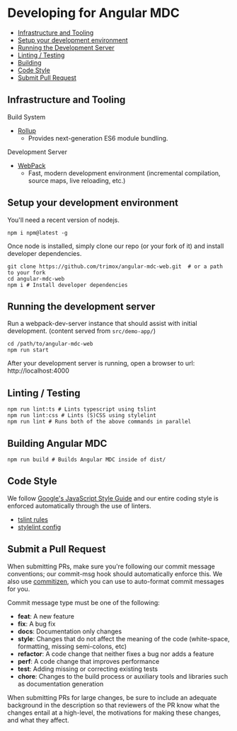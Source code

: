 # Developing for Angular MDC

 - [Infrastructure and Tooling](#tools)
 - [Setup your development environment](#setup)
 - [Running the Development Server](#dev-server)
 - [Linting / Testing](#lint)
 - [Building](#build)
 - [Code Style](#code-style)
 - [Submit Pull Request](#pull-req)

## <a name="tools"></a> Infrastructure and Tooling

Build System
- [Rollup](https://github.com/rollup/rollup)
  * Provides next-generation ES6 module bundling.

Development Server
- [WebPack](https://webpack.js.org/)
  - Fast, modern development environment (incremental compilation, source maps, live reloading, etc.)

## <a name="setup"></a> Setup your development environment
You'll need a recent version of nodejs.
```
npm i npm@latest -g
```
Once node is installed, simply clone our repo (or your fork of it) and install developer dependencies.
```
git clone https://github.com/trimox/angular-mdc-web.git  # or a path to your fork
cd angular-mdc-web
npm i # Install developer dependencies
```

## <a name="dev-server"></a> Running the development server
Run a webpack-dev-server instance that should assist with initial development. (content served from `src/demo-app/`)
```
cd /path/to/angular-mdc-web
npm run start
```
After your development server is running, open a browser to url: http://localhost:4000

## <a name="lint"></a> Linting / Testing
```
npm run lint:ts # Lints typescript using tslint
npm run lint:css # Lints (S)CSS using stylelint
npm run lint # Runs both of the above commands in parallel
```

## <a name="build"></a> Building Angular MDC
```
npm run build # Builds Angular MDC inside of dist/
```

## <a name="code-style"></a> Code Style
We follow [Google's JavaScript Style Guide](https://google.github.io/styleguide/jsguide.html) and our entire coding style is enforced automatically through the use of linters.
* [tslint rules](https://github.com/trimox/angular-mdc-web/blob/master/tslint.json)
* [stylelint config](https://github.com/trimox/angular-mdc-web/blob/master/.stylelint-config.yaml)

## <a name="pull-req"></a> Submit a Pull Request
When submitting PRs, make sure you're following our commit message conventions; our commit-msg hook should automatically enforce this. We also use [commitizen](https://www.npmjs.com/package/commitizen), which you can use to auto-format commit messages for you.

Commit message type must be one of the following:
* **feat**: A new feature
* **fix**: A bug fix
* **docs**: Documentation only changes
* **style**: Changes that do not affect the meaning of the code (white-space, formatting, missing semi-colons, etc)
* **refactor**: A code change that neither fixes a bug nor adds a feature
* **perf**: A code change that improves performance
* **test**: Adding missing or correcting existing tests
* **chore**: Changes to the build process or auxiliary tools and libraries such as documentation generation

When submitting PRs for large changes, be sure to include an adequate background in the description so that reviewers of the PR know what the changes entail at a high-level, the motivations for making these changes, and what they affect.
